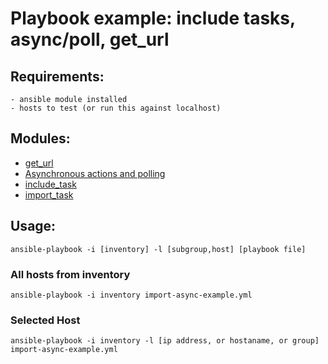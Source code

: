 # Playbook example: include tasks, async/poll, get_url

## Requirements:
    - ansible module installed
    - hosts to test (or run this against localhost) 

## Modules:
- [get_url](https://docs.ansible.com/ansible/latest/collections/ansible/builtin/get_url_module.html)
- [Asynchronous actions and polling](https://docs.ansible.com/ansible/latest/user_guide/playbooks_async.html)
- [include_task](https://docs.ansible.com/ansible/latest/collections/ansible/builtin/include_tasks_module.html)
- [import_task](https://docs.ansible.com/ansible/latest/collections/ansible/builtin/import_tasks_module.html)

## Usage:
`ansible-playbook -i [inventory] -l [subgroup,host] [playbook file]`

### All hosts from inventory
`ansible-playbook -i inventory import-async-example.yml`

### Selected Host
`ansible-playbook -i inventory -l [ip address, or hostaname, or group] import-async-example.yml`